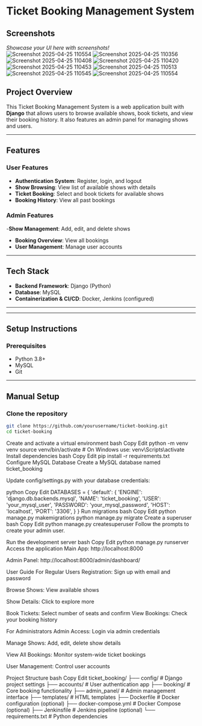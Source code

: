 #  Ticket Booking Management System
##  Screenshots  
_Showcase your UI here with screenshots!_  
![Screenshot 2025-04-25 110554](https://github.com/user-attachments/assets/fafcf0f7-6a3d-4c9c-b486-c963c0339930)
![Screenshot 2025-04-25 110356](https://github.com/user-attachments/assets/9aeea42f-66e7-4972-9a52-d9f31879ac9f)
![Screenshot 2025-04-25 110408](https://github.com/user-attachments/assets/e08e89e3-fb5b-4c14-8bb2-e44e23af8190)
![Screenshot 2025-04-25 110420](https://github.com/user-attachments/assets/b0495f30-d35f-4f4e-b78e-0f864a3243ae)
![Screenshot 2025-04-25 110453](https://github.com/user-attachments/assets/2e850ffc-f980-4442-b4b6-7d9637c64ad2)
![Screenshot 2025-04-25 110513](https://github.com/user-attachments/assets/f4ba0d07-600d-44e2-8c16-d8b2c61b7da4)
![Screenshot 2025-04-25 110545](https://github.com/user-attachments/assets/7bcac465-8d30-417b-b16c-ce4d38ae4f62)
![Screenshot 2025-04-25 110554](https://github.com/user-attachments/assets/30d780b7-f52e-4bcf-b620-4c18b3bec197)


##  Project Overview  
This Ticket Booking Management System is a web application built with **Django** that allows users to browse available shows, book tickets, and view their booking history. It also features an admin panel for managing shows and users.

---

##  Features

###  User Features
-  **Authentication System**: Register, login, and logout  
-  **Show Browsing**: View list of available shows with details  
-  **Ticket Booking**: Select and book tickets for available shows  
-  **Booking History**: View all past bookings  

###  Admin Features
-**Show Management**: Add, edit, and delete shows  
-  **Booking Overview**: View all bookings  
-  **User Management**: Manage user accounts  

---

##  Tech Stack
- **Backend Framework**: Django (Python)  
- **Database**: MySQL  
- **Containerization & CI/CD**: Docker, Jenkins (configured)

---



---

##  Setup Instructions

###  Prerequisites
- Python 3.8+  
- MySQL  
- Git  

---

##  Manual Setup 

###  Clone the repository

```bash
git clone https://github.com/yourusername/ticket-booking.git
cd ticket-booking
```
Create and activate a virtual environment
bash
Copy
Edit
python -m venv venv
source venv/bin/activate  # On Windows use: venv\Scripts\activate
 Install dependencies
bash
Copy
Edit
pip install -r requirements.txt
 Configure MySQL Database
Create a MySQL database named ticket_booking

Update config/settings.py with your database credentials:

python
Copy
Edit
DATABASES = {
    'default': {
        'ENGINE': 'django.db.backends.mysql',
        'NAME': 'ticket_booking',
        'USER': 'your_mysql_user',
        'PASSWORD': 'your_mysql_password',
        'HOST': 'localhost',
        'PORT': '3306',
    }
}
 Run migrations
bash
Copy
Edit
python manage.py makemigrations
python manage.py migrate
 Create a superuser
bash
Copy
Edit
python manage.py createsuperuser
Follow the prompts to create your admin user.

 Run the development server
bash
Copy
Edit
python manage.py runserver
 Access the application
Main App: http://localhost:8000

Admin Panel: http://localhost:8000/admin/dashboard/

 User Guide
For Regular Users
 Registration: Sign up with email and password

 Browse Shows: View available shows

 Show Details: Click to explore more

 Book Tickets: Select number of seats and confirm
View Bookings: Check your booking history

For Administrators
 Admin Access: Login via admin credentials

 Manage Shows: Add, edit, delete show details

 View All Bookings: Monitor system-wide ticket bookings

 User Management: Control user accounts

 Project Structure
bash
Copy
Edit
ticket_booking/
├── config/               # Django project settings
├── accounts/             # User authentication app
├── booking/              # Core booking functionality
├── admin_panel/          # Admin management interface
├── templates/            # HTML templates
├── Dockerfile            # Docker configuration (optional)
├── docker-compose.yml    # Docker Compose (optional)
├── Jenkinsfile           # Jenkins pipeline (optional)
└── requirements.txt      # Python dependencies
